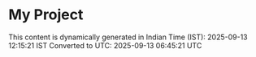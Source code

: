 # My Project

This content is dynamically generated in Indian Time (IST): 2025-09-13 12:15:21 IST
Converted to UTC: 2025-09-13 06:45:21 UTC

